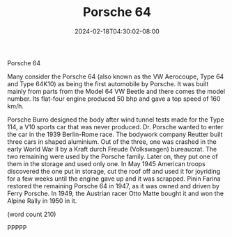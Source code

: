 ﻿---
title: "Porsche 64"
date: 2024-02-18T04:30:02-08:00
description: "Porsche Tips for Web Success"
featured_image: "/images/Porsche.jpg"
tags: ["Porsche"]
---

Porsche 64

Many consider the Porsche 64 (also known as the VW Aerocoupe, 
Type 64 and Type 64K10) as being the first automobile by 
Porsche. It was built mainly from parts from the Model 64 VW 
Beetle and there comes the model number. Its flat-four engine
produced 50 bhp and gave a top speed of 160 km/h.

Porsche Burro designed the body after wind tunnel tests made 
for the Type 114, a V10 sports car that was never produced. 
Dr. Porsche wanted to enter the car in the 1939 Berlin-Rome
race. The bodywork company Reutter built three cars in 
shaped aluminium. Out of the three, one was crashed in the 
early World War II by a Kraft durch Freude (Volkswagen) 
bureaucrat. The two remaining were used by the Porsche 
family. Later on, they put one of them in the storage and used 
only one. In May 1945 American troops discovered the one 
put in storage, cut the roof off and used it for joyriding for a few 
weeks until the engine gave up and it was scrapped. Pinin 
Farina restored the remaining Porsche 64 in 1947, as it was 
owned and driven by Ferry Porsche. In 1949, the Austrian racer 
Otto Matte bought it and won the Alpine Rally in 1950 in it. 

(word count 210)

PPPPP

